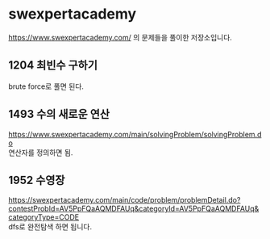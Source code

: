 # swexpertacademy
https://www.swexpertacademy.com/ 의 문제들을 풀이한 저장소입니다.


## 1204 최빈수 구하기
brute force로 풀면 된다.


## 1493 수의 새로운 연산
https://www.swexpertacademy.com/main/solvingProblem/solvingProblem.do    
연산자를 정의하면 됨.

## 1952 수영장
https://swexpertacademy.com/main/code/problem/problemDetail.do?contestProbId=AV5PpFQaAQMDFAUq&categoryId=AV5PpFQaAQMDFAUq&categoryType=CODE    
dfs로 완전탐색 하면 됩니다.
